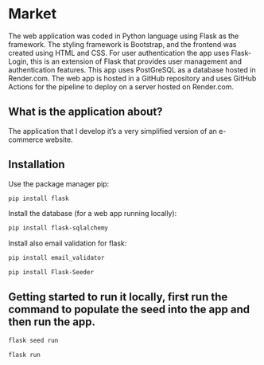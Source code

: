 # Market
The web application was coded in Python language using Flask as the framework. The styling framework is Bootstrap, and the frontend was created using HTML and CSS.
For user authentication the app uses Flask-Login, this is an extension of Flask that provides user management and authentication features. 
This app uses PostGreSQL as a database hosted in Render.com.
The web app is hosted in a GitHub repository and uses GitHub Actions for the pipeline to deploy on a server hosted on Render.com.

## What is the application about?

The application that I develop it’s a very simplified version of an e-commerce website.

## Installation

Use the package manager pip:
```bash
pip install flask
```
Install the database (for a web app running locally):
```bash
pip install flask-sqlalchemy
```
Install also email validation for flask:
```bash
pip install email_validator
```
```bash
pip install Flask-Seeder
```


## Getting started to run it locally, first run the command to populate the seed into the app and then run the app.

```bash
flask seed run
```

```bash
flask run
```
